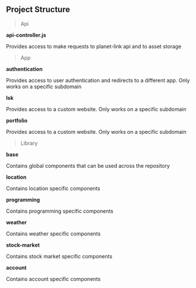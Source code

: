 ## Project Structure

> Api

**api-controller.js**

Provides access to make requests to planet-link api and to asset storage

> App

**authentication**

Provides access to user authentication and redirects to a different app. Only works on a specific subdomain

**lsk**

Provides access to a custom website. Only works on a specific subdomain

**portfolio**

Provides access to a custom website. Only works on a specific subdomain

> Library

**base**

Contains global components that can be used across the repository

**location**

Contains location specific components

**programming**

Contains programming specific components

**weather**

Contains weather specific components

**stock-market**

Contains stock market specific components

**account**

Contains account specific components
